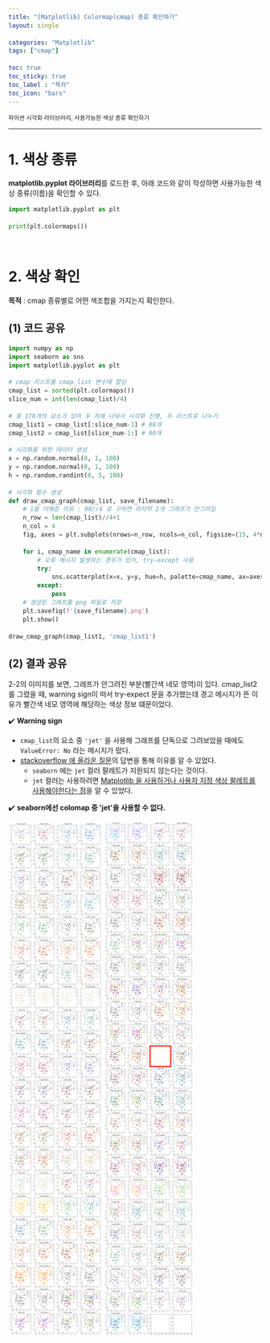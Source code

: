 ```yaml
---
title: "[Matplotlib] Colormap(cmap) 종류 확인하기"
layout: single

categories: "Matplotlib"
tags: ["cmap"]

toc: true
toc_sticky: true
toc_label : "목차"
toc_icon: "bars"
---
```


<small>파이썬 시각화 라이브러리, 사용가능한 색상 종류 확인하기</small>

***

# <span class="half_HL">1. 색상 종류</span>
**matplotlib.pyplot 라이브러리**를 로드한 후, 아래 코드와 같이 작성하면 사용가능한 색상 종류(이름)을 확인할 수 있다.
```python
import matplotlib.pyplot as plt

print(plt.colormaps())
```

<br>

# <span class="half_HL">2. 색상 확인</span>
**목적** : cmap 종류별로 어떤 색조합을 가지는지 확인한다.
## (1) 코드 공유
```python
import numpy as np
import seaborn as sns
import matplotlib.pyplot as plt

# cmap 리스트를 cmap_list 변수에 할당
cmap_list = sorted(plt.colormaps())
slice_num = int(len(cmap_list)/4)

# 총 178개의 요소가 있어 두 차례 나눠서 시각화 진행, 두 리스트로 나누기
cmap_list1 = cmap_list[:slice_num-1] # 88개
cmap_list2 = cmap_list[slice_num-1:] # 90개

# 시각화를 위한 데이터 생성
x = np.random.normal(0, 1, 100)
y = np.random.normal(0, 1, 100)
h = np.random.randint(0, 5, 100)

# 시각화 함수 생성
def draw_cmap_graph(cmap_list, save_filename):
    # 1을 더해준 이유 : 90//4 로 구하면 마지막 2개 그래프가 안그려짐 
    n_row = len(cmap_list)//4+1
    n_col = 4
    fig, axes = plt.subplots(nrows=n_row, ncols=n_col, figsize=(15, 4*n_row))

    for i, cmap_name in enumerate(cmap_list):
        # 오류 메시지 발생하는 경우가 있어, try-except 사용
        try:
            sns.scatterplot(x=x, y=y, hue=h, palette=cmap_name, ax=axes[i//4][i%4]).set_title(f"cmap: {cmap_name}")
        except:
            pass
    # 생성된 그래프를 png 파일로 저장
    plt.savefig(f'{save_filename}.png')
    plt.show()

draw_cmap_graph(cmap_list1, 'cmap_list1')
```

## (2) 결과 공유
2-2의 이미지를 보면, 그래프가 안그려진 부분(빨간색 네모 영역)이 있다. cmap_list2를 그렸을 때, warning sign이 떠서 try-expect 문을 추가했는데 경고 메시지가 뜬 이유가 빨간색 네모 영역에 해당하는 색상 정보 떄문이었다.

✔️ **Warning sign**
- ```cmap_list```의 요소 중 ```'jet'``` 을 사용해 그래프를 단독으로 그려보았을 때에도 ```ValueError: No``` 라는 메시지가 떴다. 
- [stackoverflow 에 올라온 질문](https://stackoverflow.com/questions/67008798/seaborn-valueerror-no-for-palette-jet)의 답변을 통해 이유를 알 수 있었다.
  - ```seaborn``` 에는 ```jet``` 컬러 팔레트가 지원되지 않는다는 것이다.
  - ```jet``` 컬러는 사용하려면 <u>Matplotlib 을 사용하거나 사용자 지정 색상 팔레트를 사용해야한다는 점</u>을 알 수 있었다.

✔️ **seaborn에선 colomap 중 'jet'을 사용할 수 없다.**

![cmap_list1 결과](/assets/images/cmap_list1.png)
![cmap_list2 결과](/assets/images/cmap_list2.png)